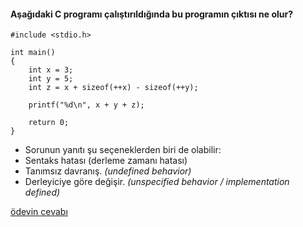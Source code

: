 #### Aşağıdaki C programı çalıştırıldığında bu programın çıktısı ne olur?

```
#include <stdio.h>

int main()
{
	int x = 3;
	int y = 5;
	int z = x + sizeof(++x) - sizeof(++y);

	printf("%d\n", x + y + z);

	return 0;
}
```
+ Sorunun yanıtı şu seçeneklerden biri de olabilir:
+ Sentaks hatası (derleme zamanı hatası)
+ Tanımsız davranış. _(undefined behavior)_
+ Derleyiciye göre değişir. _(unspecified behavior / implementation defined)_

[ödevin cevabı](https://vimeo.com/455399790)